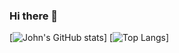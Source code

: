 ### Hi there 👋
[![John's GitHub stats](https://github-readme-stats-p83sv5i6j-john-tmc.vercel.app/api?username=john-tmc&show_icons=true&theme=radical&include_all_commits=true&count_private=true)]
[![Top Langs](https://github-readme-stats-p83sv5i6j-john-tmc.vercel.app/api/top-langs/?username=john-tmc&langs_count=10)]
<!--
**john-tmc/john-tmc** is a ✨ _special_ ✨ repository because its `README.md` (this file) appears on your GitHub profile.

Here are some ideas to get you started:

- 🔭 I’m currently working on ...
- 🌱 I’m currently learning ...
- 👯 I’m looking to collaborate on ...
- 🤔 I’m looking for help with ...
- 💬 Ask me about ...
- 📫 How to reach me: ...
- 😄 Pronouns: ...
- ⚡ Fun fact: ...
-->
